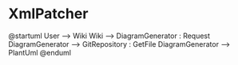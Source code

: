 ﻿# XmlPatcher

@startuml
User --> Wiki
Wiki --> DiagramGenerator : Request
DiagramGenerator --> GitRepository : GetFile
DiagramGenerator --> PlantUml
@enduml

